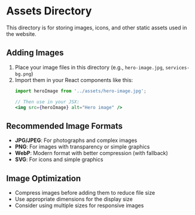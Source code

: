 # Assets Directory

This directory is for storing images, icons, and other static assets used in the website.

## Adding Images

1. Place your image files in this directory (e.g., `hero-image.jpg`, `services-bg.png`)
2. Import them in your React components like this:
   ```jsx
   import heroImage from '../assets/hero-image.jpg';
   
   // Then use in your JSX:
   <img src={heroImage} alt="Hero image" />
   ```

## Recommended Image Formats

- **JPG/JPEG**: For photographs and complex images
- **PNG**: For images with transparency or simple graphics
- **WebP**: Modern format with better compression (with fallback)
- **SVG**: For icons and simple graphics

## Image Optimization

- Compress images before adding them to reduce file size
- Use appropriate dimensions for the display size
- Consider using multiple sizes for responsive images 
